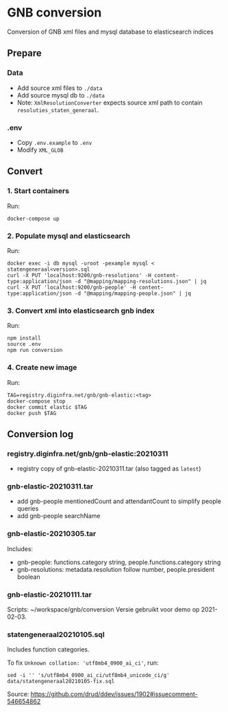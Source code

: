 # GNB conversion
Conversion of GNB xml files and mysql database to elasticsearch indices

## Prepare

### Data

- Add source xml files to `./data`
- Add source mysql db to `./data`
- Note: `XmlResolutionConverter` expects source xml path to contain `resoluties_staten_generaal`.

### .env
- Copy `.env.example` to `.env`
- Modify `XML_GLOB`

## Convert

### 1. Start containers
Run:
```
docker-compose up
```

### 2. Populate mysql and elasticsearch
Run:
```
docker exec -i db mysql -uroot -pexample mysql < statengeneraal<version>.sql 
curl -X PUT 'localhost:9200/gnb-resolutions' -H content-type:application/json -d "@mapping/mapping-resolutions.json" | jq
curl -X PUT 'localhost:9200/gnb-people' -H content-type:application/json -d "@mapping/mapping-people.json" | jq
```

### 3. Convert xml into elasticsearch gnb index
Run:
```
npm install
source .env
npm run conversion
```

### 4. Create new image
Run:
```
TAG=registry.diginfra.net/gnb/gnb-elastic:<tag>
docker-compose stop
docker commit elastic $TAG
docker push $TAG
```

## Conversion log

### registry.diginfra.net/gnb/gnb-elastic:20210311
- registry copy of gnb-elastic-20210311.tar (also tagged as `latest`)

### gnb-elastic-20210311.tar
- add gnb-people mentionedCount and attendantCount to simplify people queries
- add gnb-people searchName

### gnb-elastic-20210305.tar
Includes:
- gnb-people: functions.category string, people.functions.category string
- gnb-resolutions: metadata.resolution follow number, people.president boolean

### gnb-elastic-20210111.tar
Scripts: ~/workspace/gnb/conversion
Versie gebruikt voor demo op 2021-02-03.

### statengeneraal20210105.sql
Includes function categories.

To fix `Unknown collation: 'utf8mb4_0900_ai_ci'`, run:
```
sed -i '' 's/utf8mb4_0900_ai_ci/utf8mb4_unicode_ci/g' data/statengeneraal20210105-fix.sql
```
Source: https://github.com/drud/ddev/issues/1902#issuecomment-546654862
